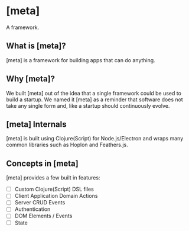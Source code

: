 # [meta]
A framework.

## What is [meta]?
[meta] is a framework for building apps that can do anything.

## Why [meta]?
We built [meta] out of the idea that a single framework could be used to build a startup. We named it [meta] as a reminder that software does not take any single form and, like a startup should continuously evolve.

## [meta] Internals
[meta] is built using Clojure(Script) for Node.js/Electron and wraps many common libraries such as Hoplon and Feathers.js.

## Concepts in [meta]
[meta] provides a few built in features:
- [ ] Custom Clojure(Script) DSL files
- [ ] Client Application Domain Actions
- [ ] Server CRUD Events
- [ ] Authentication
- [ ] DOM Elements / Events
- [ ] State
